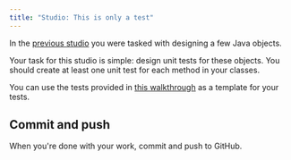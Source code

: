 ```yaml
---
title: "Studio: This is only a test"
---
```


In the [previous studio](../class-design) you were tasked with designing a few Java objects.

Your task for this studio is simple: design unit tests for these objects. You should create at least one unit test for each method in your classes.

You can use the tests provided in [this walkthrough](https://youtu.be/2OftyGm6C7Y) as a template for your tests.

## Commit and push

When you're done with your work, commit and push to GitHub.
